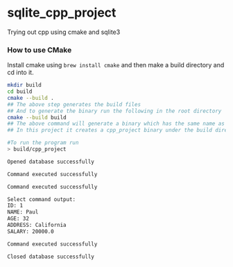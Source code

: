 # sqlite_cpp_project

Trying out cpp using cmake and sqlite3

### How to use CMake
Install cmake using  `brew install cmake` and then make a build directory and cd into it. 

```bash
mkdir build
cd build
cmake --build .
## The above step generates the build files
## And to generate the binary run the following in the root directory
cmake --build build
## The above command will generate a binary which has the same name as the executable defined in CMakeLists.txt
## In this project it creates a cpp_project binary under the build directory

#To run the program run
> build/cpp_project

Opened database successfully

Command executed successfully

Command executed successfully

Select command output:
ID: 1
NAME: Paul
AGE: 32
ADDRESS: California
SALARY: 20000.0

Command executed successfully

Closed database successfully
```
